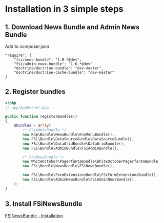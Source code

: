 # Installation in 3 simple steps

## 1. Download News Bundle and Admin News Bundle

Add to composer.json

```
"require": {
    "fsi/news-bundle": "1.0.*@dev",
    "fsi/admin-news-bundle": "1.0.*@dev"
    "doctrine/doctrine-bundle": "dev-master",
    "doctrine/doctrine-cache-bundle": "dev-master"
}
```

## 2. Register bundles

```php
<?php
// app/AppKernel.php

public function registerBundles()
{
    $bundles = array(
        /* FSiAdminBundle */
        new Knp\Bundle\MenuBundle\KnpMenuBundle(),
        new FSi\Bundle\DataSourceBundle\DataSourceBundle(),
        new FSi\Bundle\DataGridBundle\DataGridBundle(),
        new FSi\Bundle\AdminBundle\FSiAdminBundle(),

        /* FSiNewsBundle */
        new WhiteOctober\PagerfantaBundle\WhiteOctoberPagerfantaBundle(),
        new FSi\Bundle\NewsBundle\FSiNewsBundle(),

        new FSi\Bundle\FormExtensionsBundle\FSiFormExtensionsBundle(),
        new FSi\Bundle\AdminNewsBundle\FSiAdminNewsBundle(),
    );
}
```

## 3. Install FSiNewsBundle

[FSiNewsBundle - Installation](https://github.com/fsi-open/news-bundle/blob/master/Resources/doc/installation.md)